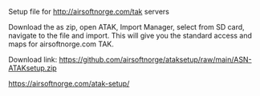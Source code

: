 Setup file for http://airsoftnorge.com/tak servers

Download the as zip, open ATAK, Import Manager, select from SD card, navigate to the file and import.
This will give you the standard access and maps for airsoftnorge.com TAK.

Download link: https://github.com/airsoftnorge/ataksetup/raw/main/ASN-ATAKsetup.zip

https://airsoftnorge.com/atak-setup/

